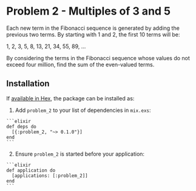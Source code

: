 # Problem 2 - Multiples of 3 and 5

Each new term in the Fibonacci sequence is generated by adding the previous two terms. By starting with 1 and 2, the first 10 terms will be:

1, 2, 3, 5, 8, 13, 21, 34, 55, 89, ...

By considering the terms in the Fibonacci sequence whose values do not exceed four million, find the sum of the even-valued terms.

## Installation

If [available in Hex](https://hex.pm/docs/publish), the package can be installed as:

  1. Add `problem_2` to your list of dependencies in `mix.exs`:

    ```elixir
    def deps do
      [{:problem_2, "~> 0.1.0"}]
    end
    ```

  2. Ensure `problem_2` is started before your application:

    ```elixir
    def application do
      [applications: [:problem_2]]
    end
    ```

